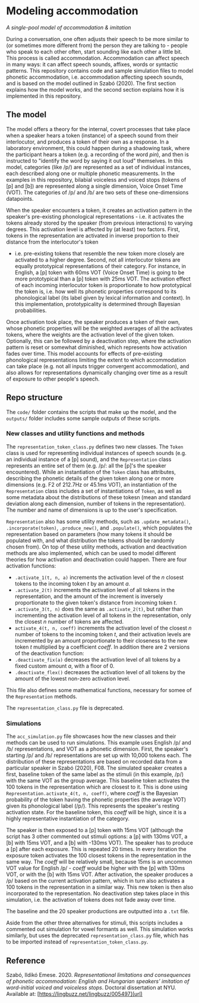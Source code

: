 # Modeling accommodation
*A single-pool model of accommodation & imitation*

During a conversation, one often adjusts their speech to be more similar to (or sometimes more different from) the person they are talking to - people who speak to each other often, start sounding like each other a little bit. This process is called accommodation. Accommodation can affect speech in many ways: it can affect speech sounds, affixes, words or syntactic patterns. This repository contains code and sample simulation files to model phonetic accommodation, i.e. accommodation affecting speech sounds, and is based on the model outlined in Szabó (2020). The first section explains how the model works, and the second section explains how it is implemented in this repository.

## The model
The model offers a theory for the internal, covert processes that take place when a speaker hears a token (instance) of a speech sound from their interlocutor, and produces a token of their own as a response. In a laboratory environment, this could happen during a shadowing task, where the participant hears a token (e.g. a recording of the word _pin_), and then is instructed to "identify the word by saying it out loud" themselves. In this model, categories (like /p/) are represented as a set of individual instances, each described along one or multiple phonetic measurements. In the examples in this repository, bilabial voiceless and voiced stops (tokens of \[p\] and \[b\]) are represented along a single dimension, Voice Onset Time (VOT). The categories of /p/ and /b/ are two sets of these one-dimensions datapoints.

When the speaker encounters a token, it creates an activation pattern in the speaker's pre-existing phonological representations - i.e. it activates the tokens already stored by the speaker (from previous interactions) to varying degrees. This activation level is affected by (at least) two factors. First, tokens in the representation are activated in inverse proportion to their distance from the interlocutor's token 
- i.e. pre-existing tokens that resemble the new token more closely are activated to a higher degree. Second, not all interlocutor tokens are equally prototypical representations of their category. For instance, in English, a \[p\] token with 60ms VOT (Voice Onset Time) is going to be more prototypical than a \[p\] token with 25ms VOT. The activation effect of each incoming interlocutor token is proportionate to how prototypical the token is, i.e. how well its phonetic properties correspond to its phonological label (its label given by lexical information and context). In this implementation, prototypicality is determined through Bayesian probabilities.

Once activation took place, the speaker produces a token of their own, whose phonetic properties will be the weighted averages of all the activates tokens, where the weights are the activation level of the given token. Optionally, this can be followed by a deactivation step, where the activation pattern is reset or somewhat diminished, which represents how activation fades over time. This model accounts for effects of pre-existing phonological representations limiting the extent to which accommodation can take place (e.g. not all inputs trigger convergent accommodation), and also allows for representations dynamically changing over time as a result of exposure to other people's speech.


## Repo structure
The ```code/``` folder contains the scripts that make up the model, and the ```outputs/``` folder includes some sample outputs of these scripts. 

### New classes and utility functions and methods
The ```representation_token_class.py``` defines two new classes. The ```Token``` class is used for representing individual instances of speech sounds (e.g. an individual instance of a \[p\] sound), and the ```Representation``` class represents an entire set of them (e.g. /p/: all the \[p\]'s the speaker encountered). While an instantiation of the ```Token``` class has attributes, describing the phonetic details of the given token along one or more dimensions (e.g. F2 of 212.7Hz or 45.1ms VOT), an instantiation of the  ```Representation``` class includes a set of instantiations of ```Token```, as well as some metadata about the distributions of these tokesn (mean and standard deviation along each dimension, number of tokens in the representation). The number and name of dimensions is up to the user's specification.

```Representation``` also has some utility methods, such as ```.update_metadata()```, ```.incorporate(token)```, ```.produce_new()```, and ```.populate()```, which populates the representation based on parameters (how many tokens it should be populated with, and what distribution the tokens should be randomly chosen from). On top of these utility methods, activation and deactivation methods are also implemented, which can be used to model different theories for how activation and deactivation could happen. There are four activation functions: 
* ```.activate_1(t, n, a)``` increments the activation level of the _n_ closest tokens to the incoming token _t_ by an amount _a_.
* ```.activate_2(t)``` increments the activation level of all tokens in the representation, and the amount of the increment is inversely proportionate to the given token's distance from incoming token _t_.
* ```.activate_3(t, n)``` does the same as ```.activate_2(t)```, but rather than incrementing the activation level of all tokens in the representation, only the closest _n_ number of tokens are affected.
* ```activate_4(t, n, coeff)``` increments the activation level of the closest _n_ number of tokens to the incoming token _t_, and their  activation levels are incremented by an amount proportionate to their closeness to the new token _t_ multiplied by a coefficient _coeff_.
In addition there are 2 versions of the deactivation function:
* ```.deactivate_fix(a)``` decreases the activation level of all tokens by a fixed custom amount _a_, with a floor of 0.
* ```.deactivate_flex()``` decreases the activation level of all tokens by the amount of the lowest non-zero activation level.

This file also defines some mathematical functions, necessary for somee of the ```Representation``` methods.

The ```representation_class.py``` file is deprecated.


### Simulations
The ```acc_simulation.py``` file showcases how the new classes and their methods can be used to run simulations. This example uses English /p/ and /b/ representations, and VOT as a phonetic dimension. First, the speaker's starting /p/ and /b/ representations are set up with 10,000 tokens each. The distribution of these representations are based on recorded data from a particular speaker in Szabó (2020), F08. The simulated speaker creates a first, baseline token of the same label as the stimuli (in this example, /p/) with the same VOT as the group average. This baseline token activates the 100 tokens in the representation which are closest to it. This is done using ```Representation.activate_4(t, n, coeff)```, where _coeff_ is the Bayesian probability of the token having the phonetic properties (the average VOT) given its phonological label (/p/). This represents the speaker's resting activation state. For the baseline token, this _coeff_ will be high, since it is a highly representative instantiation of the category.

The speaker is then exposed to a \[p\] token with 15ms VOT (although the script has 3 other commented out stimuli options: a \[p\] with 130ms VOT, a \[b\] with 15ms VOT, and a \[b\] with -130ms VOT). The speaker has to produce a \[p\] after each exposure. This is repeated 20 times. In every iteration the exposure token activates the 100 closest tokens in the representation in the same way. The _coeff_ will be relatively small, because 15ms is an uncommon VOT value for English /p/ - _coeff_ would be higher with the \[p\] with 130ms VOT, or with the \[b\] with 15ms VOT. After activation, the speaker produces a /p/ based on the current activation pattern, which in turn also activates a 100 tokens in the representation in a similar way. This new token is then also incorporated to the representation. No deactivation step takes place in this simulation, i.e. the activation of tokens does not fade away over time.

The baseline and the 20 speaker productions are outputted into a ```.txt``` file.

Aside from the other three alternatives for stimuli, this scripts includes a commented out simulation for vowel formants as well. This simulation works similarly, but uses the deprecated ```representation_class.py``` file, which has to be imported instead of ```representation_token_class.py```.


## Reference
Szabó, Ildikó Emese. 2020. _Representational limitations and consequences of phonetic accommodation: English and Hungarian speakers’ imitation of word-initial voiced and voiceless stops_. Doctoral dissertation at NYU. Available at: [https://lingbuzz.net/lingbuzz/005497](url)
